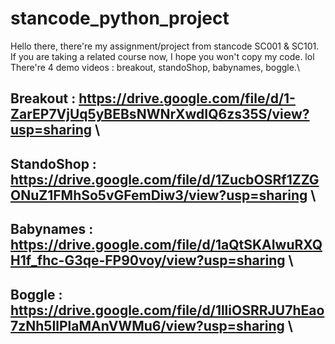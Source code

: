 # stancode_python_project
Hello there, there're my assignment/project from stancode SC001 & SC101.\
If you are taking a related course now, I hope you won't copy my code. lol\
There're 4 demo videos : breakout, standoShop, babynames, boggle.\
## Breakout   : https://drive.google.com/file/d/1-ZarEP7VjUq5yBEBsNWNrXwdIQ6zs35S/view?usp=sharing \
## StandoShop : https://drive.google.com/file/d/1ZucbOSRf1ZZGONuZ1FMhSo5vGFemDiw3/view?usp=sharing \
## Babynames  : https://drive.google.com/file/d/1aQtSKAIwuRXQH1f_fhc-G3qe-FP90voy/view?usp=sharing \
## Boggle     : https://drive.google.com/file/d/1lliOSRRJU7hEao7zNh5IlPlaMAnVWMu6/view?usp=sharing \
